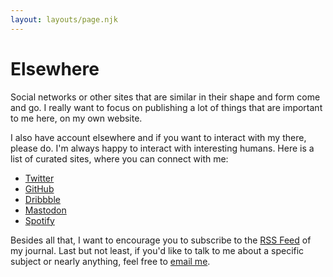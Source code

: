 ```yaml
---
layout: layouts/page.njk
---
```


# Elsewhere

Social networks or other sites that are similar in their shape and form come and go. I really want to focus on publishing a lot of things that are important to me here, on my own website.

I also have account elsewhere and if you want to interact with my there, please do. I'm always happy to interact with interesting humans. Here is a list of curated sites, where you can connect with me:

- [Twitter](https://twitter.com/_coolcut)
- [GitHub](https://github.com/coolcut)
- [Dribbble](https://dribbble.com/coolcut)
- [Mastodon](https://mastodon.social/@coolcut)
- [Spotify](https://open.spotify.com/user/_coolcut)

Besides all that, I want to encourage you to subscribe to the [RSS Feed](/journal/feed.xml) of my journal. Last but not least, if you'd like to talk to me about a specific subject or nearly anything, feel free to [email me](mailto:jan@fruechtl.me).
